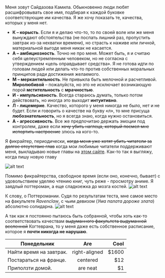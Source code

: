 Меня зовут Сайдазова Камила. Обыкновенно люди любят расшифровывать свое имя, подбирая к каждой буковке соответствующие им качества. Я же хочу показать те, качества, которых у меня нет.
* **К – корысть**. Если я и делаю что-то, то по своей воле или же меня вынуждают обстоятельства (не поспать лишний раз, пропустить завтрак из-за нехватки времени), но страсть к наживе или личной, материальной выгоде меня никак не касается.
* **А – амбициозность**. Точно не про меня. Может быть, я и считаю себя целеустремленным человеком, но не согласна с утверждением «цель оправдывает средства». Я не готова идти по головам людей или делать что-то против собственных моральных принципов ради достижения желаемого. 
* **М – меркантильность**. Не привыкла быть мелочной и расчетливой. **Миролюбивой** – пожалуйста, но это не исключает возникающую порой **мстительность** с **мрачностью**.
* **И - импульсивность**. Всегда стараюсь думать, только потом действовать, но иногда это выходит **интуитивно**.
* **Л - лицемерие**. Качество, которого у меня никогда не было, нет и не будет. Если и говорить о качестве на букву «л», то мне присуща **любознательность**, но я всегда знаю, когда нужно остановиться.
* **А - агрессивность**. Все же предпочитаю держать эмоции под контролем, даже если ~~хочу убить наглеца, который посмел мне испортить настроение~~ злюсь на кого-то.


Я фикрайтер, периодически, ~~когда меня уже хотят убить читатели за долгое отсутствие глав~~ когда мои любимые читатели поддерживают меня, выкладываю новые главы на [этом сайте](http:/ficbook.net). Как-то так я выгляжу, когда пишу новую главу
 
![alt text](https://i.pinimg.com/originals/65/09/ba/6509baa954eb38d0ba6939bf078c8030.gif)

Помимо фикрайтерства, свободное время (если оно, конечно, бывает) с удовольствием уделяю чтению книг, чуть реже - просмотру аниме.
Я заядлый поттероман, а еще сладкоежка до мозга костей.
![alt text](http://i29.beon.ru/83/18/2251883/24/95551624/373a588dc51f.gif)

К слову, о Поттеромании. Судя по результатам теста, мне самое место на факультете _Ravenclaw_, с чьим девизом (_Ума палата дороже злата_) абсолютно солидарна.
![alt text](https://orig00.deviantart.net/cdfb/f/2012/184/8/f/8f8c9cd42a2f48cf435500ffac847a1d-d55pwqg.jpg)

А так как я постоянно пытаюсь быть собранной, чтобы хоть как-то соответствовать качествам ~~выдуманного факультета выдуманной вселенной~~ Когтеврана, то у меня даже есть собственное расписание, которое я __почти никогда не нарушаю__.

| Понедельник        | Are           | Cool  |
| ------------- |:-------------:| -----:|
|  Найти время на завтрак.      | right-aligned | $1600 |
| Постараться на франце.     | centered      |   $12 |
| Приползти домой. | are neat      |    $1 |
